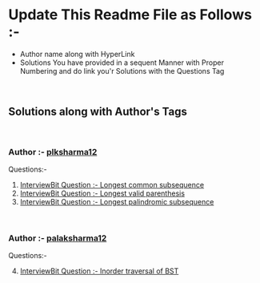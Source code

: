 # Update This Readme File as Follows :-

<ul>
    <li>Author name along with HyperLink</li>
    <li>Solutions You have provided in a sequent Manner with Proper Numbering and do link you'r Solutions with the Questions Tag</li>
</ul>
<br>

## Solutions along with Author's Tags

<br>

### Author :- [plksharma12](https://github.com/plksharma12)

Questions:-

1. [InterviewBit Question :- Longest common subsequence ](1_longest_common_subsequence.cpp)
2. [InterviewBit Question :- Longest valid parenthesis ](2_longest_valid_parenthesis.cpp)
3. [InterviewBit Question :- Longest palindromic subsequence ](3_longest_palindromic_subsequence.cpp)

<br>

### Author :- [palaksharma12](https://github.com/palaksharma12)

Questions:-

4. [InterviewBit Question :- Inorder traversal of BST ](4_inorder_traversal.cpp)
